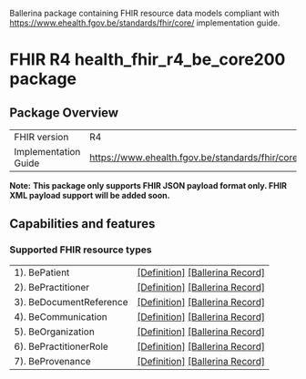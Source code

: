 Ballerina package containing FHIR resource data models
compliant with https://www.ehealth.fgov.be/standards/fhir/core/ implementation guide.

# FHIR R4 health_fhir_r4_be_core200 package

## Package Overview

|                      |                      |
|----------------------|----------------------|
| FHIR version         | R4                   |
| Implementation Guide | https://www.ehealth.fgov.be/standards/fhir/core/               |


**Note:**
**This package only supports FHIR JSON payload format only. FHIR XML payload support will be added soon.**

## Capabilities and features

### Supported FHIR resource types

|                  |                                             |
|------------------|---------------------------------------------|
| 1). BePatient | [[Definition]][s1] [[Ballerina Record]][m1] |
| 2). BePractitioner | [[Definition]][s2] [[Ballerina Record]][m2] |
| 3). BeDocumentReference | [[Definition]][s3] [[Ballerina Record]][m3] |
| 4). BeCommunication | [[Definition]][s4] [[Ballerina Record]][m4] |
| 5). BeOrganization | [[Definition]][s5] [[Ballerina Record]][m5] |
| 6). BePractitionerRole | [[Definition]][s6] [[Ballerina Record]][m6] |
| 7). BeProvenance | [[Definition]][s7] [[Ballerina Record]][m7] |

[m1]: https://lib.ballerina.io/ballerinax/health.fhir.r4.be.core200/1.0.0#BePatient
[m2]: https://lib.ballerina.io/ballerinax/health.fhir.r4.be.core200/1.0.0#BePractitioner
[m3]: https://lib.ballerina.io/ballerinax/health.fhir.r4.be.core200/1.0.0#BeDocumentReference
[m4]: https://lib.ballerina.io/ballerinax/health.fhir.r4.be.core200/1.0.0#BeCommunication
[m5]: https://lib.ballerina.io/ballerinax/health.fhir.r4.be.core200/1.0.0#BeOrganization
[m6]: https://lib.ballerina.io/ballerinax/health.fhir.r4.be.core200/1.0.0#BePractitionerRole
[m7]: https://lib.ballerina.io/ballerinax/health.fhir.r4.be.core200/1.0.0#BeProvenance

[s1]: https://www.ehealth.fgov.be/standards/fhir/core/StructureDefinition/be-patient
[s2]: https://www.ehealth.fgov.be/standards/fhir/core/StructureDefinition/be-practitioner
[s3]: https://www.ehealth.fgov.be/standards/fhir/core/StructureDefinition/be-documentreference
[s4]: https://www.ehealth.fgov.be/standards/fhir/core/StructureDefinition/be-communication
[s5]: https://www.ehealth.fgov.be/standards/fhir/core/StructureDefinition/be-organization
[s6]: https://www.ehealth.fgov.be/standards/fhir/core/StructureDefinition/be-practitionerrole
[s7]: https://www.ehealth.fgov.be/standards/fhir/core/StructureDefinition/be-provenance
